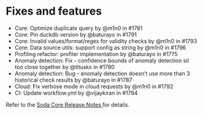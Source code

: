 # Fixes and features

* Core: Optimize duplicate query by @m1n0 in #1781
* Core: Pin duckdb version by @baturayo in #1791
* Core: Invalid values/format/regex for validity checks by @m1n0 in #1793
* Core: Data source utils: support config as string by @m1n0 in #1796
* Profiling refactor: profiler implementation by @baturayo in #1775
* Anomaly detection: Fix - confidence bounds of anomaly detection sit too close together by @tituskx in #1780
* Anomaly detection: Bug - anomaly detection doesn’t use more than 3 historical check results by @baturayo in #1787
* Cloud: Fix verbose mode in cloud requests by @m1n0 in #1792
* CI: Update workflow.yml by @vijaykiran in #1794

Refer to the [Soda Core Release Notes ](https://github.com/sodadata/soda-core/releases)for details.
